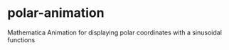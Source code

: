 # polar-animation
Mathematica Animation for displaying polar coordinates with a sinusoidal functions
